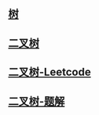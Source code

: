 ## [树](/docs/数据结构&算法/树/树.md)

## [二叉树](/docs/数据结构&算法/树/二叉树.md)

## [二叉树-Leetcode](/docs/数据结构&算法/树/二叉树-Leetcode.md)

## [二叉树-题解](/docs/数据结构&算法/树/二叉树-题解.md)

